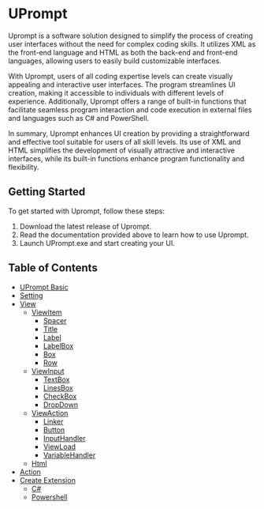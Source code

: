# UPrompt

Uprompt is a software solution designed to simplify the process of creating user interfaces without the need for complex coding skills. It utilizes XML as the front-end language and HTML as both the back-end and front-end languages, allowing users to easily build customizable interfaces.

With Uprompt, users of all coding expertise levels can create visually appealing and interactive user interfaces. The program streamlines UI creation, making it accessible to individuals with different levels of experience. Additionally, Uprompt offers a range of built-in functions that facilitate seamless program interaction and code execution in external files and languages such as C# and PowerShell.

In summary, Uprompt enhances UI creation by providing a straightforward and effective tool suitable for users of all skill levels. Its use of XML and HTML simplifies the development of visually attractive and interactive interfaces, while its built-in functions enhance program functionality and flexibility.

## Getting Started
To get started with Uprompt, follow these steps:
1. Download the latest release of Uprompt.
2. Read the documentation provided above to learn how to use Uprompt.
3. Launch UPrompt.exe and start creating your UI.

## Table of Contents
- [UPrompt Basic](https://github.com/TopDeveloper29/UPrompt/blob/Post/Documentation/Basic.md)
- [Setting](https://github.com/TopDeveloper29/UPrompt/blob/98197e61771bd9cf68bac14bb814f944fff03d5b/Documentation/Basic.md#setting)
- [View](https://github.com/TopDeveloper29/UPrompt/blob/98197e61771bd9cf68bac14bb814f944fff03d5b/Documentation/Basic.md#view)
  - [ViewItem](https://github.com/TopDeveloper29/UPrompt/blob/98197e61771bd9cf68bac14bb814f944fff03d5b/Documentation/Basic.md#viewitem)
    - [Spacer](https://github.com/TopDeveloper29/UPrompt/blob/98197e61771bd9cf68bac14bb814f944fff03d5b/Documentation/Basic.md#spacer)
    - [Title](https://github.com/TopDeveloper29/UPrompt/blob/98197e61771bd9cf68bac14bb814f944fff03d5b/Documentation/Basic.md#title)
    - [Label](https://github.com/TopDeveloper29/UPrompt/blob/98197e61771bd9cf68bac14bb814f944fff03d5b/Documentation/Basic.md#label)
    - [LabelBox](https://github.com/TopDeveloper29/UPrompt/blob/98197e61771bd9cf68bac14bb814f944fff03d5b/Documentation/Basic.md#labelbox)
    - [Box](https://github.com/TopDeveloper29/UPrompt/blob/98197e61771bd9cf68bac14bb814f944fff03d5b/Documentation/Basic.md#box)
    - [Row](https://github.com/TopDeveloper29/UPrompt/blob/98197e61771bd9cf68bac14bb814f944fff03d5b/Documentation/Basic.md#row)
  - [ViewInput](https://github.com/TopDeveloper29/UPrompt/blob/98197e61771bd9cf68bac14bb814f944fff03d5b/Documentation/Basic.md#viewinput)
    - [TextBox](https://github.com/TopDeveloper29/UPrompt/blob/98197e61771bd9cf68bac14bb814f944fff03d5b/Documentation/Basic.md#textbox)
    - [LinesBox](https://github.com/TopDeveloper29/UPrompt/blob/98197e61771bd9cf68bac14bb814f944fff03d5b/Documentation/Basic.md#linesbox)
    - [CheckBox](https://github.com/TopDeveloper29/UPrompt/blob/98197e61771bd9cf68bac14bb814f944fff03d5b/Documentation/Basic.md#checkbox)
    - [DropDown](https://github.com/TopDeveloper29/UPrompt/blob/98197e61771bd9cf68bac14bb814f944fff03d5b/Documentation/Basic.md#dropdown)
  - [ViewAction](https://github.com/TopDeveloper29/UPrompt/blob/98197e61771bd9cf68bac14bb814f944fff03d5b/Documentation/Basic.md#viewaction)
    - [Linker](https://github.com/TopDeveloper29/UPrompt/blob/98197e61771bd9cf68bac14bb814f944fff03d5b/Documentation/Basic.md#linker)
    - [Button](https://github.com/TopDeveloper29/UPrompt/blob/98197e61771bd9cf68bac14bb814f944fff03d5b/Documentation/Basic.md#button)
    - [InputHandler](https://github.com/TopDeveloper29/UPrompt/blob/98197e61771bd9cf68bac14bb814f944fff03d5b/Documentation/Basic.md#inputhandler)
    - [ViewLoad](https://github.com/TopDeveloper29/UPrompt/blob/98197e61771bd9cf68bac14bb814f944fff03d5b/Documentation/Basic.md#viewload)
    - [VariableHandler](https://github.com/TopDeveloper29/UPrompt/blob/98197e61771bd9cf68bac14bb814f944fff03d5b/Documentation/Basic.md#variablehandler)
  - [Html](https://github.com/TopDeveloper29/UPrompt/blob/98197e61771bd9cf68bac14bb814f944fff03d5b/Documentation/Basic.md#html-in-view)
- [Action](https://github.com/TopDeveloper29/UPrompt/blob/98197e61771bd9cf68bac14bb814f944fff03d5b/Documentation/#action)
- [Create Extension](https://github.com/topdeveloper29/uprompt/blob/master/documentation/basic.md#create-extension)
  - [C#](https://github.com/topdeveloper29/uprompt/blob/master/documentation/basic.md#c)
  - [Powershell](https://github.com/topdeveloper29/uprompt/blob/master/documentation/basic.md#powershell)
